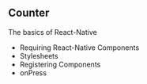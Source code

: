 ## Counter

The basics of React-Native

* Requiring React-Native Components
* Stylesheets
* Registering Components
* onPress
